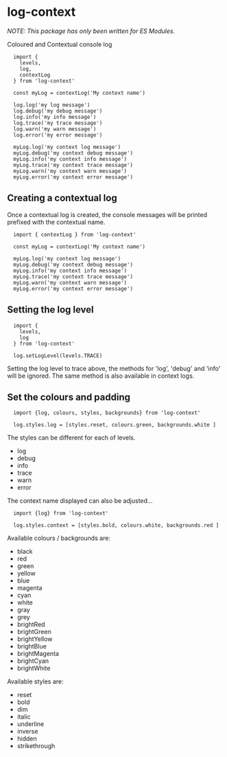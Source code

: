 # log-context

*NOTE: This package has only been written for ES Modules.*

Coloured and Contextual console log

```
  import {
    levels,
    log,
    contextLog
  } from 'log-context'

  const myLog = contextLog('My context name')

  log.log('my log message')
  log.debug('my debug message')
  log.info('my info message')
  log.trace('my trace message')
  log.warn('my warn message')
  log.error('my error message')

  myLog.log('my context log message')
  myLog.debug('my context debug message')
  myLog.info('my context info message')
  myLog.trace('my context trace message')
  myLog.warn('my context warn message')
  myLog.error('my context error message')

```

## Creating a contextual log

Once a contextual log is created, the console messages will be printed prefixed with the contextual name.

```
  import { contextLog } from 'log-context'

  const myLog = contextLog('My context name')

  myLog.log('my context log message')
  myLog.debug('my context debug message')
  myLog.info('my context info message')
  myLog.trace('my context trace message')
  myLog.warn('my context warn message')
  myLog.error('my context error message')

```

## Setting the log level

```
  import {
    levels,
    log
  } from 'log-context'

  log.setLogLevel(levels.TRACE)
```

Setting the log level to trace above, the methods for 'log', 'debug' and 'info' will be ignored.
The same method is also available in context logs.

## Set the colours and padding

```
  import {log, colours, styles, backgrounds} from 'log-context'

  log.styles.log = [styles.reset, colours.green, backgrounds.white ]
```

The styles can be different for each of levels.

 - log
 - debug
 - info
 - trace
 - warn
 - error

The context name displayed can also be adjusted...

```
  import {log} from 'log-context'

  log.styles.context = [styles.bold, colours.white, backgrounds.red ]
```

Available colours / backgrounds are:

 - black
 - red
 - green
 - yellow
 - blue
 - magenta
 - cyan
 - white
 - gray
 - grey
 - brightRed
 - brightGreen
 - brightYellow
 - brightBlue
 - brightMagenta
 - brightCyan
 - brightWhite

Available styles are:

 - reset
 - bold
 - dim
 - italic
 - underline
 - inverse
 - hidden
 - strikethrough